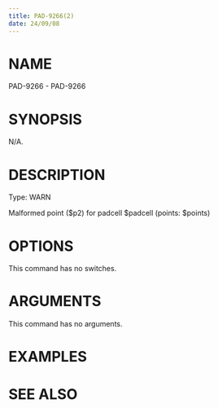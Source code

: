 ```yaml
---
title: PAD-9266(2)
date: 24/09/08
---
```


# NAME

PAD-9266 - PAD-9266

# SYNOPSIS

N/A.

# DESCRIPTION

Type: WARN

Malformed point ($p2) for padcell $padcell (points: $points)

# OPTIONS

This command has no switches.

# ARGUMENTS

This command has no arguments.

# EXAMPLES

# SEE ALSO
